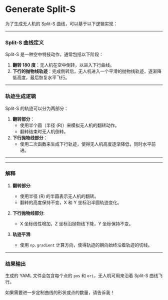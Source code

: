 



# Generate Split-S 


为了生成无人机的 Split-S 曲线，可以基于以下逻辑实现：

---

### **Split-S 曲线定义**
Split-S 是一种空中特技动作，通常包括以下阶段：
1. **翻转 180 度**：无人机在空中倒转，以进入下行曲线。
2. **下行的抛物线轨迹**：完成倒转后，无人机进入一个平滑的抛物线轨迹，逐渐降低高度，最后恢复水平飞行。

---

### **轨迹生成逻辑**
Split-S 的轨迹可以分为两部分：
1. **翻转部分**：
   - 使用半个圆（半径 \(R\)）来模拟无人机的翻转动作。
   - 翻转结束时无人机倒转。
2. **下行抛物线部分**：
   - 使用二次函数来生成下行轨迹，使得无人机高度逐渐降低，同时水平前进。

---

---

### **解释**
1. **翻转部分**:
   - 使用半径 \(R\) 的半圆表示无人机的翻转。
   - 翻转的高度保持不变，X 和 Y 坐标沿半圆轨迹变化。

2. **下行抛物线部分**:
   - X 坐标线性增加，Z 坐标沿抛物线下降，Y 坐标保持不变。

3. **轨迹平滑**:
   - 使用 `np.gradient` 计算方向，使得轨迹的朝向始终沿着轨迹的切线。

---

### **结果输出**
生成的 YAML 文件会包含每个点的 `pos` 和 `ori`，无人机可用来沿着 Split-S 曲线飞行。

如果需要进一步定制曲线的形状或点的数量，请告诉我！
